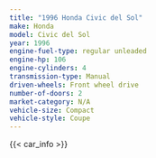 ```yaml
---
title: "1996 Honda Civic del Sol"
make: Honda
model: Civic del Sol
year: 1996
engine-fuel-type: regular unleaded
engine-hp: 106
engine-cylinders: 4
transmission-type: Manual
driven-wheels: Front wheel drive
number-of-doors: 2
market-category: N/A
vehicle-size: Compact
vehicle-style: Coupe
---
```


{{< car_info >}}
